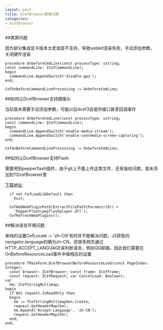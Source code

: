 ```yaml
---
layout: post
title: DcefBrowser疑难问题 
categories:
- DcefBrowser
---
```


##黑屏问题

因为部分集成显卡版本太老或是不支持，导致webkit渲染失败，手动添加参数，关闭硬件渲染

    
    procedure OnbeforeCmdLine(const processType: ustring;
    const commandLine: ICefCommandLine);
    begin
      commandLine.AppendSwitch('disable-gpu'); 
    end;
     
    CefOnBeforeCommandLineProcessing := OnbeforeCmdLine;
    
##如何让DcefBrowser支持摄像头

当前版本需要手动添加参数，可能以后dcef3会提供接口甚至回调事件

    
    procedure OnbeforeCmdLine(const processType: ustring;
    const commandLine: ICefCommandLine);
    begin
      commandLine.AppendSwitch('enable-media-stream'); 
      commandLine.AppendSwitch('enable-usermedia-screen-capturing'); 
    end;
    
    CefOnBeforeCommandLineProcessing := OnbeforeCmdLine;

##如何让DcefBrowser支持Flash

需要用到pepperflash插件，由于git上不能上传这类文件，还有版权问题，就未添加到TDcefBrowser里

[下载地址](http://pan.baidu.com/s/1kT9nz3h)

    
      if not CefLoadLibDefault then
        Exit;
    
      CefAddWebPluginPath(ExtractFilePath(Paramstr(0)) +
        'PepperFlash\pepflashplayer.dll');
      CefRefreshWebPlugins();

##解决语言环境问题


单纯的设置CefLocale := 'zh-CN'有时并不能解决问题，JS获取的navigator.language的确为zh-CN，但很多网页通过HTTP_ACCEPT_LANGUAGE来判断语言，例如QQ邮箱，因此我们需要在OnBeforeResourceLoad事件中做相应的设置

    
    procedure TMainForm.DcefBrowserBeforeResourceLoad(const PageIndex: Integer;
      const browser: ICefBrowser; const frame: ICefFrame;
      const request: ICefRequest; var CancelLoad: Boolean);
    var
      hm: ICefStringMultimap;
    begin
      if Not request.IsReadOnly then
      begin
        hm := TCefStringMultimapOwn.Create;
        request.GetHeaderMap(hm);
        hm.Append('Accept-Language', 'zh-CN');
        request.SetHeaderMap(hm);
      end;
    end;






